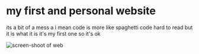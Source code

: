 # my first and personal website

its a bit of a mess a i mean code is more like spaghetti code hard to read but it is what it is it's my first one so it's ok

![screen-shoot of web](https://github.com/user-attachments/assets/952df8a2-1070-4d43-82cd-204fe57bc2a5)
